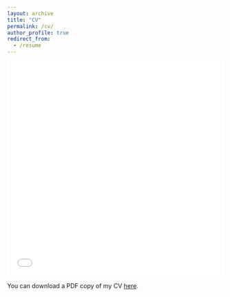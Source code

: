```yaml
---
layout: archive
title: "CV"
permalink: /cv/
author_profile: true
redirect_from:
  - /resume
---
```


<iframe src="/files/pdf/CV_Job_market_2023_Aug28.pdf" width="100%" height="500" frameborder="no" border="0" marginwidth="0" marginheight="0"></iframe>

You can download a PDF copy of my CV [here](/files/pdf/CV_Job_market_2023_Aug28.pdf).
